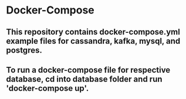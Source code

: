 # Docker-Compose

## This repository contains docker-compose.yml example files for cassandra, kafka, mysql, and postgres.

## To run a docker-compose file for respective database, cd into database folder and run 'docker-compose up'.
